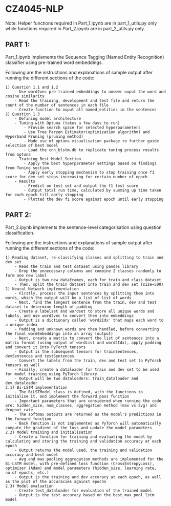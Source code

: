 # CZ4045-NLP

Note: Helper functions required in Part_1.ipynb are in part_1_utils.py only while functions required in Part_2.ipynb are in part_2_utils.py only.


## PART 1:

Part_1.ipynb implements the Sequence Tagging (Named Entity Recognition) classifier using pre-trained word embeddings.

Following are the instructions and explanations of sample output after running the different sections of the code:

    1) Question 1.1 and 1.2
        - Use word2vec pre-trained embeddings to answer ouput the word and cosine similarity
        - Read the training, development and test file and return the count of the number of sentences in each file
        - Create function to ouput all named_entities in the sentences
    2) Question 1.3
        - Defining model architecture
        - Tuning with Optuna (takes a few days to run)
            - Provide search space for selected hyperparameters
            - Use Tree Parzen Estimator(optimization algorithm) and Hyperband Pruning (pruning method)
            - Made use of optuna visualisation package to further guide selection of best model
            - Load the cnn_blstm.db to replicate tuning process results from optuna
        - Training Best Model Section
            - Apply the best hyperparameter settings based on findings from Tuning section
            - Apply early stopping mechanism to stop training once f1 score for dev set stops increasing for certain number of epoch
        - Results
            - Predict on test set and output the f1 test score
            - Output total run time, calculated by summing up time taken for each epoch till early stopping
            - Plotted the dev f1 score against epoch until early stopping



## PART 2:

Part_2.ipynb implements the sentence-level categorisation using question classification. 

Following are the instructions and explanations of sample output after running the different sections of the code:

    1) Reading dataset, re-classifying classes and splitting to train and dev set
        - Read the train and test dataset using pandas library
        - Drop the unnecessary columns and combine 2 classes randomly to form one new label
        - Output is two new dataframes, each for train and class dataset
        - Then, split the train dataset into train and dev set (size=500)
    2) Neural Network implementation
        - Firstly, process the input sentences by splitting them into words, which the output will be a list of list of words
        - Next, find the longest sentence from the train, dev and test dataset to determine length of padding
        - Create a labelset and wordset to store all unique words and labels, and use word2vec to convert them into embeddings
        - Output is a dictionary called 'word2Idx' that maps each word to a unique index
        - Padding and unknown words are then handled, before converting the final wordEmbeddings into an array (output)
        - Next, create a matrix to convert the list of sentences into a matrix format (using output of wordList and word2Idx), apply padding and convert it into PyTorch tensors
        - Output is the subsequent tensors for trainSentences, devSentences and testSentences
        - Convert the labels from the train, dev and test set to PyTorch tensors as well
        - Finally, create a dataloader for train and dev set to be used for model training using PyTorch library
        - Output will be two dataloaders: train_dataloader and dev_dataloader
    2.1) Bi-LSTM implementation
        - The BiLSTModel class is defined, with the functions to initialise it, and implement the forward pass function
        - Important parameters that are considered when running the code are: hidden_size, num_classes, aggregation method (max vs avg) and dropout_rate
        - The softmax outputs are returned as the model's predictions in the forward function
        - Back function is not implemented as PyTorch will automatically compute the gradient of the loss and update the model parameters
    2.2) Model training and initialisation
        - Create a function for training and evaluating the model by calculating and storing the training and validation accuracy at each epoch
        - Output returns the model used, the training and validation accuracy and best model 
        - Avg and max pooling aggregation methods are implemented for the Bi-LSTM model, with pre-defined loss function (CrossEntropyLoss), optimizer (Adam) and model parameters (hidden_size, learning rate, no.of epochs, etc.)
        - Output is the training and dev accuracy at each epoch, as well as the plot of the accuracies against epochs
    2.3) Model evaluation
        - Create test_dataloader for evaluation of the trained model
        - Output is the test accuracy based on the best_max_pool_lstm model

